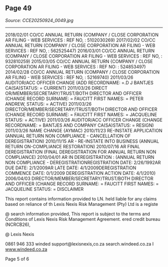 ## Page 49

*Source: CCE20250924_0049.jpg*

---

2018/02/01 CO/CC ANNUAL RETURN
(COMPANY / CLOSE CORPORATION AR FILING - WEB SERVICES : REF NO, :
5102030269)
2017/02/02 CO/CC ANNUAL RETURN
(COMPANY / CLOSE CORPORATION AR FILING - WEB SERVICES : REF NO, : 562525447)
2016/03/01 CO/CC ANNUAL RETURN
(COMPANY / CLOSE CORPORATION AR FILING - WEB SERVICES : REF NO, : 932810259)
2015/03/05 CO/CC ANNUAL RETURN
{COMPANY / CLOSE CORPORATION AR FILING - WEB SERVICES : REF NO: : 524853497)
2014/02/28 CO/CC ANNUAL RETURN
(COMPANY / CLOSE CORPORATION AR FILING - WEB SERVICES : REF NO, : 52169740)
2011/03/26 AUDITOR/ACC OFFICER CHANGE
(ADD RECORDNAME: =.D J BANTJES CA(SA)STATUS: = CURRENT)
2011/03/26 DIRECT OR/MEMBER/SECRETARY/TRUST/BOTH DIRECTOR AND OFFICER
(CHANGE RECORD SURNAME: = FAUCITT FIRST NAMES: = PETER ANDREW, STATUS: =
ACTIVE)
2011/03/26 DIRECTOR/MEMBER/SECRETARY/TRUST/BOTH DIRECTOR AND OFFICER
(CHANGE RECORD SURNAME: = FAUCITT FIRST NAMES: = JACQUELINE STATUS: =
ACTIVE)
2011/03/26 AUDITOR/ACC OFFICER CHANGE
(CHANGE RECORDNAME: = BANTJES AND COMPANY CA(SA)STATUS: = RESIGN)
2011/03/26 NAME CHANGE
{AYMAC)
2010/11/23 RE-INSTATE APPLICATION
(ANNUAL RETURN NON COMPLIANCE - CANCELLATION OF DEREGISTRATION)
2010/11/15 AR - RE-INSTATE INTO BUSINESS
(ANNUAL RETURN ON-COMPLIANCE RESTORATION)
2010/07/16 AR FINAL DEREGISTRATION
(FINAL DEREGISTRATION FOR ANNUAL RETURN NON COMPLIANCE)
2010/04/01 AR IN DEREGISTRATION :
(ANNUAL RETURN NON COMPLIANCE - DEREGISTRATIONREGISTRATION DATE:
2/26/1992AR DUE DATE: 2/1/2009AR LATE DATE: 4/1/2009DEREGISTRATION
COMMENCE DATE: 0/1/2009 DEREGISTRATION ACTION DATE: 4/1/2010)
2006/04/03 DIRECTOR/MEMBER/SECRETARY/TRUST/BOTH DIRECTOR AND OFFICER
(CHANGE RECORD SURNAME: = FAUCITT FIRST NAMES: = JACQUELINE STATUS: =
DISCLAIMER

This report contains information provided to LN.
held liable for any claims based on reliance of th
Lexis Nexis Risk Management (Pty) Ltd is a registe

@ search information provided, This report is subject to the terms and Conditions of Lexis Nexis Risk Management Agreement.
ered credit bureau (NCRCB26),

@ Lexis Nexis

0861 946 333
winded support@lexisnexis,co.za
search.windeed.co.za I www.windeed.co.za

Page 5 of 6